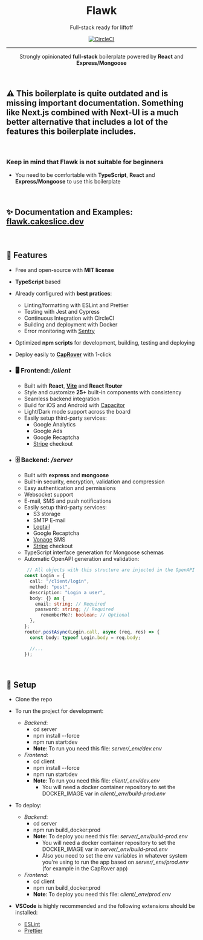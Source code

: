 <center>
	<h1>Flawk</h1>
</center>

<center>Full-stack ready for liftoff</center>

[<center>![CircleCI](https://circleci.com/gh/cakeslice/Flawk.js/tree/main.svg?style=shield)</center>](https://circleci.com/gh/cakeslice/Flawk.js/tree/main)

---

<center>Strongly opinionated <b>full-stack</b> boilerplate powered by <b>React</b> and <b>Express/Mongoose</b></center>

&nbsp;

## ⚠️ This boilerplate is quite outdated and is missing important documentation. Something like Next.js combined with Next-UI is a much better alternative that includes a lot of the features this boilerplate includes.

&nbsp;
&nbsp;

### Keep in mind that Flawk is not suitable for beginners

- You need to be comfortable with **TypeScript**, **React** and **Express/Mongoose** to use this boilerplate

&nbsp;

## ✨ Documentation and Examples: [**flawk.cakeslice.dev**](https://flawk.cakeslice.dev)

&nbsp;

## 🚀 Features

- Free and open-source with **MIT license**
- **TypeScript** based
- Already configured with **best pratices**:
  - Linting/formatting with ESLint and Prettier
  - Testing with Jest and Cypress
  - Continuous Integration with CircleCI
  - Building and deployment with Docker
  - Error monitoring with [Sentry](https://sentry.io)
- Optimized **npm scripts** for development, building, testing and deploying
- Deploy easily to [**CapRover**](https://caprover.com/) with 1-click

- ### 🖥️ Frontend: _/client_

  - Built with **React**, [**Vite**](https://vitejs.dev) and **React Router**
  - Style and customize **25+** built-in components with consistency
  - Seamless backend integration
  - Build for iOS and Android with [Capacitor](https://capacitorjs.com)
  - Light/Dark mode support across the board
  - Easily setup third-party services:
    - Google Analytics
    - Google Ads
    - Google Recaptcha
    - [Stripe](https://stripe.com) checkout

- ### 🗄️ Backend: _/server_

  - Built with **express** and **mongoose**
  - Built-in security, encryption, validation and compression
  - Easy authentication and permissions
  - Websocket support
  - E-mail, SMS and push notifications
  - Easily setup third-party services:
    - S3 storage
    - SMTP E-mail
    - [Logtail](https://logtail.com)
    - Google Recaptcha
    - [Vonage](https://www.vonage.com) SMS
    - [Stripe](https://stripe.com) checkout
  - TypeScript interface generation for Mongoose schemas
  - Automatic OpenAPI generation and validation:
    ```ts
	 // All objects with this structure are injected in the OpenAPI spec
    const Login = {
      call: "/client/login",
      method: "post",
      description: "Login a user",
      body: {} as {
        email: string; // Required
        password: string; // Required
		  rememberMe?: boolean; // Optional
      },
    };
    router.postAsync(Login.call, async (req, res) => {
      const body: typeof Login.body = req.body;

      //...
    });
    ```

&nbsp;

## 💾 Setup

- Clone the repo

- To run the project for development:
	- *Backend*:
		- cd server
		- npm install --force
		- npm run start:dev
		- **Note**: To run you need this file: *server/_env/dev.env*
	- *Frontend*:
		- cd client
		- npm install --force
		- npm run start:dev
		- **Note**: To run you need this file: *client/_env/dev.env*
			- You will need a docker container repository to set the DOCKER_IMAGE var in *client/_env/build-prod.env*

- To deploy:
	- *Backend*:
		- cd server
		- npm run build_docker:prod
		- **Note**: To deploy you need this file: *server/_env/build-prod.env*
		   - You will need a docker container repository to set the DOCKER_IMAGE var in *server/_env/build-prod.env*
			- Also you need to set the env variables in whatever system you're using to run the app based on *server/_env/prod.env* (for example in the CapRover app)
	- *Frontend*:
		- cd client
		- npm run build_docker:prod
		- **Note**: To deploy you need this file: *client/_env/prod.env*

- **VSCode** is highly recommended and the following extensions should be installed:
  - [ESLint](https://marketplace.visualstudio.com/items?itemName=dbaeumer.vscode-eslint)
  - [Prettier](https://marketplace.visualstudio.com/items?itemName=esbenp.prettier-vscode)
